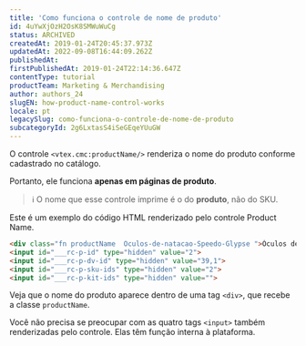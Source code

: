 ```yaml
---
title: 'Como funciona o controle de nome de produto'
id: 4uYwXjOzH2OsK8SMWuWuCg
status: ARCHIVED
createdAt: 2019-01-24T20:45:37.973Z
updatedAt: 2022-09-08T16:44:09.262Z
publishedAt: 
firstPublishedAt: 2019-01-24T22:14:36.647Z
contentType: tutorial
productTeam: Marketing & Merchandising
author: authors_24
slugEN: how-product-name-control-works
locale: pt
legacySlug: como-funciona-o-controle-de-nome-de-produto
subcategoryId: 2g6LxtasS4iSeGEqeYUuGW
---
```


O controle `<vtex.cmc:productName/>` renderiza o nome do produto conforme cadastrado no catálogo.

Portanto, ele funciona __apenas em páginas de produto__.

>ℹ️ O nome que esse controle imprime é o do **produto**, não do SKU.

Este é um exemplo do código HTML renderizado pelo controle Product Name.

```html
<div class="fn productName  Oculos-de-natacao-Speedo-Glypse ">Óculos de natação Speedo Glypse</div>
<input id="___rc-p-id" type="hidden" value="2">
<input id="___rc-p-dv-id" type="hidden" value="39,1">
<input id="___rc-p-sku-ids" type="hidden" value="2">
<input id="___rc-p-kit-ids" type="hidden" value="">
```

Veja que o nome do produto aparece dentro de uma tag `<div>`, que recebe a classe `productName`.

Você não precisa se preocupar com as quatro tags `<input>` também renderizadas pelo controle. Elas têm função interna à plataforma. 
